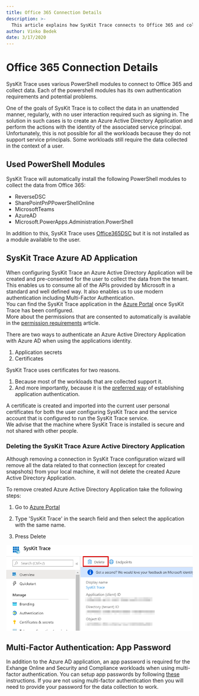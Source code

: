 ```yaml
---
title: Office 365 Connection Details
description: >-
  This article explains how SysKit Trace connects to Office 365 and collects data.
author: Vinko Bedek
date: 3/17/2020
---
```


# Office 365 Connection Details

SysKit Trace uses various PowerShell modules to connect to Office 365 and collect data.
Each of the powershell modules has its own authentication requirements and potential problems.

One of the goals of SysKit Trace is to collect the data in an unattended manner, regularly, with no user interaction required such as signing in. 
The solution in such cases is to create an Azure Active Directory Application and perform the actions with the identity of the associated service principal.
Unfortunately, this is not possible for all the workloads because they do not support service principals. Some workloads still require the data collected in the context of a user.  

## Used PowerShell Modules
SysKit Trace will automatically install the following PowerShell modules to collect the data from Office 365:
- ReverseDSC
- SharePointPnPPowerShellOnline
- MicrosoftTeams
- AzureAD
- Microsoft.PowerApps.Administration.PowerShell

In addition to this, SysKit Trace uses [Office365DSC](https://github.com/microsoft/Office365DSC) but it is not installed as a module available to the user.

## SysKit Trace Azure AD Application
When configuring SysKit Trace an Azure Active Directory Application will be created and pre-consented for the user to collect the data from the tenant. This enables us to consume all of the APIs provided by Microsoft in a standard and well defined way. It also enables us to use modern authentication including Multi-Factor Authentication.  
You can find the SysKit Trace application in the [Azure Portal](https://portal.azure.com/#blade/Microsoft_AAD_IAM/ActiveDirectoryMenuBlade/RegisteredApps) once SysKit Trace has been configured.  
More about the permissions that are consented to automatically is available in the [permission requirements](../requirements/permission-requirements.md#syskit-trace-app-permissions) article.

There are two ways to authenticate an Azure Active Directory Application with Azure AD when using the applications identity.  

1. Application secrets
2. Certificates  

SysKit Trace uses certificates for two reasons.  

1. Because most of the workloads that are collected support it.
2. And more importantly, because it is the [preferred way](https://docs.microsoft.com/en-us/azure/active-directory/develop/identity-platform-integration-checklist#security) of establishing application authentication.

A certificate is created and imported into the current user personal certificates for both the user configuring SysKit Trace and the service account that is configured to run the SysKit Trace service.  
We advise that the machine where SysKit Trace is installed is secure and not shared with other people.


### Deleting the SysKit Trace Azure Active Directory Application

Although removing a connection in SysKit Trace configuration wizard will remove all the data related to that connection (except for created snapshots) from your local machine, it will not delete the created Azure Active Directory Application.

To remove created Azure Active Directory Application take the following steps:

1. Go to [Azure Portal](https://portal.azure.com/#blade/Microsoft_AAD_IAM/ActiveDirectoryMenuBlade/RegisteredApps)

2. Type 'SysKit Trace' in the search field and then select the application with the same name.

3. Press Delete

![Press delete:](../.gitbook/assets/remove-trace-aad-app.png)


## Multi-Factor Authentication: App Password
In addition to the Azure AD application, an app password is required for the Exhange Online and Security and Compliance workloads when using multi-factor authentication. 
You can setup app passwords by following [these](https://docs.microsoft.com/en-us/azure/active-directory/user-help/multi-factor-authentication-end-user-app-passwords) instructions.
If you are not using multi-factor authentication then you will need to provide your password for the data collection to work.


